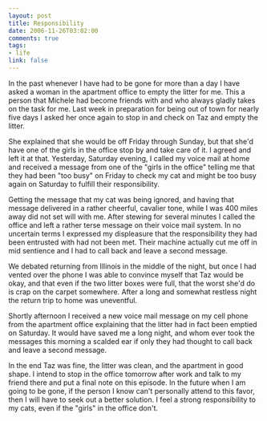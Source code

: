 ```yaml
--- 
layout: post
title: Responsibility
date: 2006-11-26T03:02:00
comments: true
tags:
- life
link: false
---
```

In the past whenever I have had to be gone for more than a day I have asked a woman in the apartment office to empty the litter for me. This a person that Michele had become friends with and who always gladly takes on the task for me. Last week in preparation for being out of town for nearly five days I asked her once again to stop in and check on Taz and empty the litter.

She explained that she would be off Friday through Sunday, but that she'd have one of the girls in the office stop by and take care of it. I agreed and left it at that. Yesterday, Saturday evening, I called my voice mail at home and received a message from one of the "girls in the office" telling me that they had been "too busy" on Friday to check my cat and might be too busy again on Saturday to fulfill their responsibility.

Getting the message that my cat was being ignored, and having that message delivered in a rather cheerful, cavalier tone, while I was 400 miles away did not set will with me. After stewing for several minutes I called the office and left a rather terse message on their voice mail system. In no uncertain terms I expressed my displeasure that the responsibility they had been entrusted with had not been met. Their machine actually cut me off in mid sentience and I had to call back and leave a second message.

We debated returning from Illinois in the middle of the night, but once I had vented over the phone I was able to convince myself that Taz would be okay, and that even if the two litter boxes were full, that the worst she'd do is crap on the carpet somewhere. After a long and somewhat restless night the return trip to home was uneventful.

Shortly afternoon I received a new voice mail message on my cell phone from the apartment office explaining that the litter had in fact been emptied on Saturday. It would have saved me a long night, and whom ever took the messages this morning a scalded ear if only they had thought to call back and leave a second message.

In the end Taz was fine, the litter was clean, and the apartment in good shape. I intend to stop in the office tomorrow after work and talk to my friend there and put a final note on this episode. In the future when I am going to be gone, if the person I know can't personally attend to this favor, then I will have to seek out a better solution. I feel a strong responsibility to my cats, even if the "girls" in the office don't.
